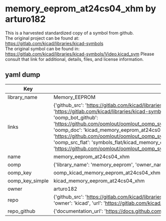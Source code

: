 # memory_eeprom_at24cs04_xhm by arturo182  
This is a harvested standardized copy of a symbol from github.  
The original project can be found at:  
https://gitlab.com/kicad/libraries/kicad-symbols  
The original symbol can be found in:
https://gitlab.com/kicad/libraries/kicad-symbols/Video.kicad_sym
Please consult that link for additional, details, files, and license information.  
## yaml dump  
| Key | Value |  
| --- | --- |  
| library_name | Memory_EEPROM |  
| links | {'github_src': 'https://gitlab.com/kicad/libraries/kicad-symbols/Video.kicad_sym', 'github_src_repo': 'https://gitlab.com/kicad/libraries/kicad-symbols', 'oomp_bot': 'kicad_memory_eeprom_at24cs04_xhm/working', 'oomp_bot_github': 'https://github.com/oomlout/oomlout_oomp_symbol_bot/tree/main/kicad_memory_eeprom_at24cs04_xhm/working', 'oomp_doc': 'kicad_memory_eeprom_at24cs04_xhm/working', 'oomp_doc_github': 'https://github.com/oomlout/oomlout_oomp_symbol_doc/tree/main/kicad_memory_eeprom_at24cs04_xhm/working', 'oomp_src_flat': 'symbols_flat/kicad_memory_eeprom_at24cs04_xhm/working', 'oomp_src_flat_github': 'https://github.com/oomlout/oomlout_oomp_symbol_src/tree/main/kicad_memory_eeprom_at24cs04_xhm/working'} |  
| name | memory_eeprom_at24cs04_xhm |  
| oomp | {'library_name': 'memory_eeprom', 'owner_name': 'kicad', 'symbol_name': 'memory_eeprom_at24cs04_xhm'} |  
| oomp_key | oomp_kicad_memory_eeprom_at24cs04_xhm |  
| oomp_key_simple | kicad_memory_eeprom_at24cs04_xhm |  
| owner | arturo182 |  
| repo | {'github_src': 'https://gitlab.com/kicad/libraries/kicad-symbols/Video.kicad_sym', 'name': 'libraries/kicad-symbols', 'owner': 'kicad', 'url': 'https://gitlab.com/kicad/libraries/kicad-symbols'} |  
| repo_github | {'documentation_url': 'https://docs.github.com/rest/repos/repos#get-a-repository', 'message': 'Not Found'} |  

